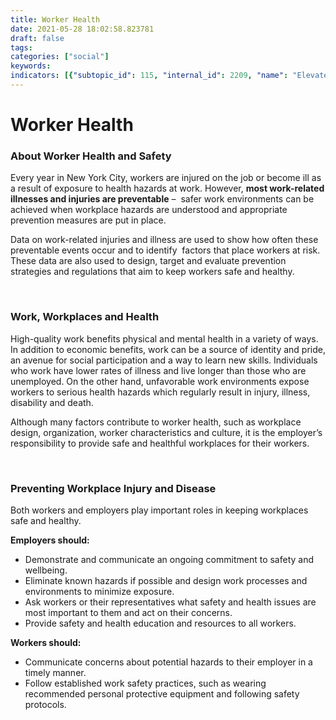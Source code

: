 ```yaml
---
title: Worker Health
date: 2021-05-28 18:02:58.823781
draft: false
tags: 
categories: ["social"]
keywords: 
indicators: [{"subtopic_id": 115, "internal_id": 2209, "name": "Elevated Blood Lead Levels among Persons Aged 16 or Older", "URL": "https://a816-dohbesp.nyc.gov/IndicatorPublic/VisualizationData.aspx?id=2209,719b87,115,Summarize"}, {"subtopic_id": 115, "internal_id": 2211, "name": "Hospitalizations Billed to Workers\u2019 Compensation", "URL": "https://a816-dohbesp.nyc.gov/IndicatorPublic/VisualizationData.aspx?id=2211,719b87,115,Summarize"}, {"subtopic_id": 115, "internal_id": 2208, "name": "Hospitalizations for Asbestosis", "URL": "https://a816-dohbesp.nyc.gov/IndicatorPublic/VisualizationData.aspx?id=2208,719b87,115,Summarize"}, {"subtopic_id": 115, "internal_id": 2210, "name": "Hospitalizations for Pneumoconiosis", "URL": "https://a816-dohbesp.nyc.gov/IndicatorPublic/VisualizationData.aspx?id=2210,719b87,115,Summarize"}, {"subtopic_id": 115, "internal_id": 2073, "name": "Perception of Neighborhood Safety", "URL": "https://a816-dohbesp.nyc.gov/IndicatorPublic/VisualizationData.aspx?id=2073,719b87,115,Summarize"}, {"subtopic_id": 115, "internal_id": 2214, "name": "Work-Related Deaths across All Industries", "URL": "https://a816-dohbesp.nyc.gov/IndicatorPublic/VisualizationData.aspx?id=2214,719b87,115,Summarize"}, {"subtopic_id": 115, "internal_id": 2239, "name": "Work-Related Deaths in the Construction Industry by Borough", "URL": "https://a816-dohbesp.nyc.gov/IndicatorPublic/VisualizationData.aspx?id=2239,719b87,115,Summarize"}, {"subtopic_id": 115, "internal_id": 2215, "name": "Work-Related Deaths in the Construction Industry Citywide", "URL": "https://a816-dohbesp.nyc.gov/IndicatorPublic/VisualizationData.aspx?id=2215,719b87,115,Summarize"}]
---
```

# Worker Health
### About Worker Health and Safety


Every year in New York City, workers are injured on the job or become ill as a result of exposure to health hazards at work. However, **most work-related illnesses and injuries are preventable** –  safer work environments can be achieved when workplace hazards are understood and appropriate prevention measures are put in place.


Data on work-related injuries and illness are used to show how often these preventable events occur and to identify  factors that place workers at risk. These data are also used to design, target and evaluate prevention strategies and regulations that aim to keep workers safe and healthy.


 


### Work, Workplaces and Health


High-quality work benefits physical and mental health in a variety of ways. In addition to economic benefits, work can be a source of identity and pride, an avenue for social participation and a way to learn new skills. Individuals who work have lower rates of illness and live longer than those who are unemployed. On the other hand, unfavorable work environments expose workers to serious health hazards which regularly result in injury, illness, disability and death.


Although many factors contribute to worker health, such as workplace design, organization, worker characteristics and culture, it is the employer’s responsibility to provide safe and healthful workplaces for their workers.


 


### Preventing Workplace Injury and Disease


Both workers and employers play important roles in keeping workplaces safe and healthy.


**Employers should:**


* Demonstrate and communicate an ongoing commitment to safety and wellbeing.
* Eliminate known hazards if possible and design work processes and environments to minimize exposure.
* Ask workers or their representatives what safety and health issues are most important to them and act on their concerns.
* Provide safety and health education and resources to all workers.


**Workers should:**


* Communicate concerns about potential hazards to their employer in a timely manner.
* Follow established work safety practices, such as wearing recommended personal protective equipment and following safety protocols.

